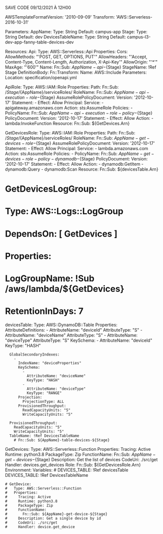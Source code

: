 SAVE CODE 09/12/2021 À 12H00

AWSTemplateFormatVersion: '2010-09-09' 
Transform: 'AWS::Serverless-2016-10-31' 

Parameters: 
  AppName: 
    Type: String 
    Default: campus-app 
  Stage: 
    Type: String 
    Default: dev 
  DevicesTableName:
    Type: String 
    Default: campus-l3-dev-app-fanny-table-devices-dev

Resources: 
  Api: 
    Type: AWS::Serverless::Api 
    Properties: 
      Cors: 
        AllowMethods: "'POST, GET, OPTIONS, PUT'" 
        AllowHeaders: "'Accept, Content-Type, Content-Length, Authorization, X-Api-Key'" 
        AllowOrigin: "'*'" 
        MaxAge: "'600'" 
      Name: 
        Fn::Sub: ${AppName}-api-${Stage} 
      StageName: !Ref Stage
      DefinitionBody: 
        Fn::Transform: 
          Name: AWS::Include 
          Parameters: 
            Location: specification/openapi.yml

  ApiRole: 
    Type: AWS::IAM::Role 
    Properties: 
      Path: 
        Fn::Sub: /${Stage}/${AppName}/serviceRoles/ 
      RoleName: 
        Fn::Sub: ${AppName}-api-execution-role-${Stage} 
      AssumeRolePolicyDocument: 
        Version: '2012-10-17' 
        Statement: 
          - Effect: Allow 
            Principal: 
              Service: 
                - apigateway.amazonaws.com 
            Action: sts:AssumeRole 
      Policies: 
        - PolicyName: 
            Fn::Sub: ${AppName}-api-execution-role-policy-${Stage} 
          PolicyDocument: 
            Version: '2012-10-17' 
            Statement: 
              - Effect: Allow 
                Action: 
                  - lambda:InvokeFunction 
                Resource: 
                  Fn::Sub: ${GetDevices.Arn}

  GetDevicesRole: 
    Type: AWS::IAM::Role 
    Properties: 
      Path: 
        Fn::Sub: /${Stage}/${AppName}/serviceRoles/ 
      RoleName: 
        Fn::Sub: ${AppName}-get-devices-role-${Stage} 
      AssumeRolePolicyDocument: 
        Version: '2012-10-17' 
        Statement: 
          - Effect: Allow 
            Principal: 
              Service: 
                - lambda.amazonaws.com 
            Action: sts:AssumeRole 
      Policies: 
        - PolicyName:
            Fn::Sub: ${AppName}-get-devices-role-policy-dynamodb-${Stage}
          PolicyDocument:
            Version: '2012-10-17'
            Statement:
              - Effect: Allow
                Action:
                  - dynamodb:GetItem
                  - dynamodb:Query
                  - dynamodb:Scan
                Resource: 
                  Fn::Sub: ${devicesTable.Arn}

  # GetDevicesLogGroup:
  #   Type: AWS::Logs::LogGroup
  #   DependsOn: [ GetDevices ]
  #   Properties:
  #     LogGroupName: !Sub /aws/lambda/${GetDevices}
  #     RetentionInDays: 7

  devicesTable: 
    Type: AWS::DynamoDB::Table
    Properties: 
      AttributeDefinitions: 
        - 
          AttributeName: "deviceId"
          AttributeType: "S"
        - 
          AttributeName: "deviceName"
          AttributeType: "S"
        - 
          AttributeName: "deviceType"
          AttributeType: "S"
      KeySchema: 
        - 
          AttributeName: "deviceId"
          KeyType: "HASH"

      GlobalSecondaryIndexes:
        -
          IndexName: "deviceProperties"
          KeySchema:
            -
              AttributeName: "deviceName"
              KeyType: "HASH"
            -
              AttributeName: "deviceType"
              KeyType: "RANGE"
          Projection:
            ProjectionType: ALL 
          ProvisionedThroughput: 
            ReadCapacityUnits: "5"
            WriteCapacityUnits: "5"

      ProvisionedThroughput: 
        ReadCapacityUnits: "5"
        WriteCapacityUnits: "5"
      TableName: !Ref DevicesTableName
        # Fn::Sub: ${AppName}-table-devices-${Stage}

  GetDevices: 
      Type: AWS::Serverless::Function 
      Properties: 
        Tracing: Active 
        Runtime: python3.8 
        PackageType: Zip 
        FunctionName: 
          Fn::Sub: ${AppName}-get-devices-${Stage} 
        Description: Get the list of devices 
        CodeUri: ./src/get
        Handler: devices.get_devices
        Role:
          Fn::Sub: ${GetDevicesRole.Arn}
        Environment:
          Variables:
            # DEVICES_TABLE: !Ref devicesTable
            DEVICES_TABLE: !Ref DevicesTableName

    # GetDevice: 
    #   Type: AWS::Serverless::Function 
    #   Properties: 
    #     Tracing: Active 
    #     Runtime: python3.8 
    #     PackageType: Zip 
    #     FunctionName: 
    #       Fn::Sub: ${AppName}-get-device-${Stage} 
    #     Description: Get a single device by id
    #     CodeUri: ./src/get
    #     Handler: device.get_device
